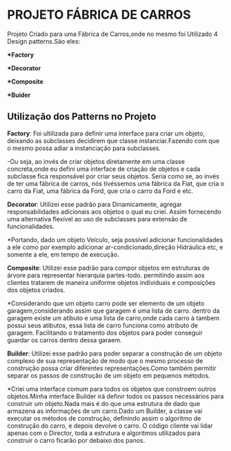 
# PROJETO FÁBRICA DE CARROS

Projeto Criado para uma Fábrica de Carros,onde no mesmo foi Utilizado 4 Design patterns.São eles:
<p><strong>*Factory</strong> </p>
<p><strong>*Decorator</strong> </p>
<p><strong>*Composite</strong> </p>
<p><strong>*Buider</strong> </p>


## Utilização dos Patterns no Projeto

<strong>Factory</strong>: Foi ultilizada para definir uma interface para criar um objeto, deixando as subclasses decidirem que classe instanciar.Fazendo com que o mesmo possa adiar a instanciação para subclasses.

-Ou seja, ao invés de criar objetos diretamente em uma classe concreta,onde eu defini uma interface de criação de objetos e cada subclasse fica responsável por criar seus objetos. Seria como se, ao invés de ter uma fábrica de carros, nós tivéssemos uma fábrica da Fiat, que cria o carro da Fiat, uma fábrica da Ford, que cria o carro da Ford e etc.


<strong>Decorator</strong>: Utilizei esse padrão para Dinamicamente, agregar responsabilidades adicionais aos objetos o qual eu criei. Assim fornecendo uma alternativa flexível ao uso de subclasses para extensão de funcionalidades.

*Portando, dado um objeto Veículo, seja possível adicionar funcionalidades a ele como por exemplo adicionar ar-condicionado,direção Hidráulica etc, e somente a ele, em tempo de execução.


<strong>Composite</strong>: Utilizei esse padrão para compor objetos em estruturas de árvore para representar hierarquia partes-todo. permitindo assim  aos clientes tratarem de maneira uniforme objetos individuais e composições dos objetos criados.

*Considerando que um objeto carro pode ser elemento de um objeto garagem,considerando assim que garagem é uma lista de carro.
dentro da garagem existe um atibuto e uma lista de carro,onde cada carro à tambem possui seus atibutos, essa lista de carro funciona como atributo de garagem. Facilitando o tratamento dos objetos para poder conseguir guardar os carros dentro dessa garaem.

<strong>Builder</strong>: Utilizei esse padrão para poder separar a construção de um objeto complexo de sua representação de modo que o mesmo processo de construção possa criar diferentes representações.Como também permitir separar os passos de construção de um objeto em pequenos métodos.

*Criei uma interface comum para todos os objetos que constroem outros objetos.Minha interface Builder irá definir todos os passos necessários para construir um objeto.Nada mais é do que uma estrutura de dado que armazena as informações de um carro.Dado um Builder, a classe vai executar os métodos de construção, definindo assim o algoritmo de construção do carro, e depois devolve o carro. O código cliente vai lidar apenas com o Director, toda a estrutura e algoritmos utilizados para construir o carro ficarão por debaixo dos panos.
